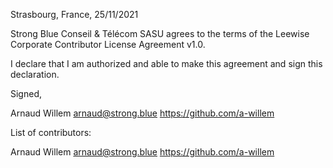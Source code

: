 Strasbourg, France, 25/11/2021

Strong Blue Conseil & Télécom SASU agrees to the terms of the Leewise Corporate Contributor License
Agreement v1.0.

I declare that I am authorized and able to make this agreement and sign this
declaration.

Signed,

Arnaud Willem arnaud@strong.blue https://github.com/a-willem

List of contributors:

Arnaud Willem arnaud@strong.blue https://github.com/a-willem

